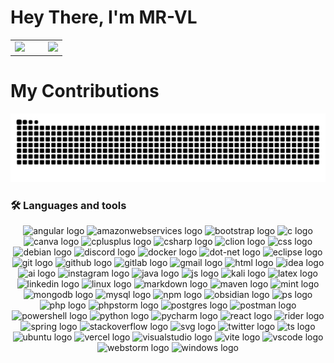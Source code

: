 <p align="center">
  <h1>Hey There, I'm MR-VL</h1>

  <table style="margin: 0 auto;">
    <tr>
      <td align="center">
        <a href="https://github.com/mr-vl/github-profile-trophy">
          <img width="380" src="https://github-profile-trophy.vercel.app/?username=mr-vl&row=2&column=3&theme=gruvbox&no-frame=true" />
        </a>
      </td>
      <td align="center" style="padding-left: 30px;">
        <picture>
          <source
            srcset="https://github-readme-stats-two-gamma-89.vercel.app/api/top-langs/?username=MR-VL&show_icons=true&locale=en&layout=pie&theme=dark&langs_count=20"
            media="(prefers-color-scheme: dark)"
          />
          <img width="380" src="https://github-readme-stats-two-gamma-89.vercel.app/api/top-langs/?username=MR-VL&show_icons=true&locale=en&layout=pie" />
        </picture>
      </td>
    </tr>
  </table>
</p>

<p align="center">
  <h1>My Contributions</h1>
</p>


![Snake animation](https://github.com/MR-VL/MR-VL/blob/output/github-contribution-grid-snake-custom.svg)


<p align="center">
  <h3>🛠 Languages and tools</h3>
</p>

<p align="center">
  <img src="https://skillicons.dev/icons?i=angular" height="40" alt="angular logo" />
  <img src="https://skillicons.dev/icons?i=aws" height="40" alt="amazonwebservices logo" />
  <img src="https://skillicons.dev/icons?i=bootstrap" height="40" alt="bootstrap logo" />
  <img src="https://cdn.jsdelivr.net/gh/devicons/devicon/icons/c/c-original.svg" height="40" alt="c logo" />
  <img src="https://cdn.jsdelivr.net/gh/devicons/devicon/icons/canva/canva-original.svg" height="40" alt="canva logo" />
  <img src="https://cdn.jsdelivr.net/gh/devicons/devicon/icons/cplusplus/cplusplus-original.svg" height="40" alt="cplusplus logo" />
  <img src="https://cdn.jsdelivr.net/gh/devicons/devicon/icons/csharp/csharp-original.svg" height="40" alt="csharp logo" />
  <img src="https://skillicons.dev/icons?i=clion" height="40" alt="clion logo" />
  <img src="https://skillicons.dev/icons?i=css" height="40" alt="css logo" />
  <img src="https://skillicons.dev/icons?i=debian" height="40" alt="debian logo" />
  <img src="https://skillicons.dev/icons?i=discord" height="40" alt="discord logo" />
  <img src="https://skillicons.dev/icons?i=docker" height="40" alt="docker logo" />
  <img src="https://skillicons.dev/icons?i=dotnet" height="40" alt="dot-net logo" />
  <img src="https://skillicons.dev/icons?i=eclipse" height="40" alt="eclipse logo" />
  <img src="https://skillicons.dev/icons?i=git" height="40" alt="git logo" />
  <img src="https://skillicons.dev/icons?i=github" height="40" alt="github logo" />
  <img src="https://skillicons.dev/icons?i=gitlab" height="40" alt="gitlab logo" />
  <img src="https://skillicons.dev/icons?i=gmail" height="40" alt="gmail logo" />
  <img src="https://skillicons.dev/icons?i=html" height="40" alt="html logo" />
  <img src="https://skillicons.dev/icons?i=idea" height="40" alt="idea logo" />
  <img src="https://skillicons.dev/icons?i=ai" height="40" alt="ai logo" />
  <img src="https://skillicons.dev/icons?i=instagram" height="40" alt="instagram logo" />
  <img src="https://skillicons.dev/icons?i=java" height="40" alt="java logo" />
  <img src="https://skillicons.dev/icons?i=js" height="40" alt="js logo" />
  <img src="https://skillicons.dev/icons?i=kali" height="40" alt="kali logo" />
  <img src="https://skillicons.dev/icons?i=latex" height="40" alt="latex logo" />
  <img src="https://skillicons.dev/icons?i=linkedin" height="40" alt="linkedin logo" />
  <img src="https://skillicons.dev/icons?i=linux" height="40" alt="linux logo" />
  <img src="https://skillicons.dev/icons?i=md" height="40" alt="markdown logo" />
  <img src="https://skillicons.dev/icons?i=maven" height="40" alt="maven logo" />
  <img src="https://skillicons.dev/icons?i=mint" height="40" alt="mint logo" />
  <img src="https://skillicons.dev/icons?i=mongodb" height="40" alt="mongodb logo" />
  <img src="https://skillicons.dev/icons?i=mysql" height="40" alt="mysql logo" />
  <img src="https://skillicons.dev/icons?i=npm" height="40" alt="npm logo" />
  <img src="https://skillicons.dev/icons?i=obsidian" height="40" alt="obsidian logo" />
  <img src="https://skillicons.dev/icons?i=ps" height="40" alt="ps logo" />
  <img src="https://skillicons.dev/icons?i=php" height="40" alt="php logo" />
  <img src="https://skillicons.dev/icons?i=phpstorm" height="40" alt="phpstorm logo" />
  <img src="https://skillicons.dev/icons?i=postgres" height="40" alt="postgres logo" />
  <img src="https://skillicons.dev/icons?i=postman" height="40" alt="postman logo" />
  <img src="https://skillicons.dev/icons?i=powershell" height="40" alt="powershell logo" />
  <img src="https://skillicons.dev/icons?i=py" height="40" alt="python logo" />
  <img src="https://skillicons.dev/icons?i=pycharm" height="40" alt="pycharm logo" />
  <img src="https://skillicons.dev/icons?i=react" height="40" alt="react logo" />
  <img src="https://skillicons.dev/icons?i=rider" height="40" alt="rider logo" />
  <img src="https://skillicons.dev/icons?i=spring" height="40" alt="spring logo" />
  <img src="https://skillicons.dev/icons?i=stackoverflow" height="40" alt="stackoverflow logo" />
  <img src="https://skillicons.dev/icons?i=svg" height="40" alt="svg logo" />
  <img src="https://skillicons.dev/icons?i=twitter" height="40" alt="twitter logo" />
  <img src="https://skillicons.dev/icons?i=ts" height="40" alt="ts logo" />
  <img src="https://skillicons.dev/icons?i=ubuntu" height="40" alt="ubuntu logo" />
  <img src="https://skillicons.dev/icons?i=vercel" height="40" alt="vercel logo" />
  <img src="https://skillicons.dev/icons?i=visualstudio" height="40" alt="visualstudio logo" />
  <img src="https://skillicons.dev/icons?i=vite" height="40" alt="vite logo" />
  <img src="https://skillicons.dev/icons?i=vscode" height="40" alt="vscode logo" />
  <img src="https://skillicons.dev/icons?i=webstorm" height="40" alt="webstorm logo" />
  <img src="https://skillicons.dev/icons?i=widows" height="40" alt="windows logo" />
</p>
